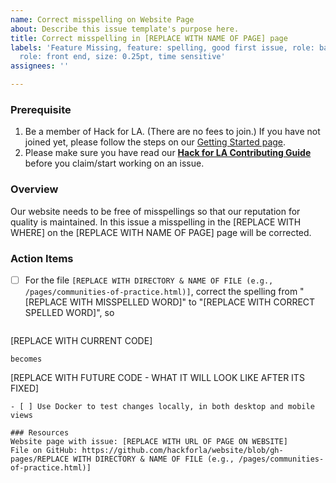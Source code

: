 ```yaml
---
name: Correct misspelling on Website Page
about: Describe this issue template's purpose here.
title: Correct misspelling in [REPLACE WITH NAME OF PAGE] page
labels: 'Feature Missing, feature: spelling, good first issue, role: back end/devOps,
  role: front end, size: 0.25pt, time sensitive'
assignees: ''

---
```


### Prerequisite
1. Be a member of Hack for LA. (There are no fees to join.) If you have not joined yet, please follow the steps on our [Getting Started page](https://www.hackforla.org/getting-started).
2. Please make sure you have read our **[Hack for LA Contributing Guide](https://github.com/hackforla/website/blob/gh-pages/CONTRIBUTING.md)** before you claim/start working on an issue.

### Overview
Our website needs to be free of misspellings so that our reputation for quality is maintained.  In this issue a misspelling in the [REPLACE WITH WHERE]  on the [REPLACE WITH NAME OF PAGE] page will be corrected.  

### Action Items
- [ ] For the file `[REPLACE WITH DIRECTORY & NAME OF FILE (e.g., /pages/communities-of-practice.html)]`, correct the spelling from "[REPLACE WITH MISSPELLED WORD]" to "[REPLACE WITH CORRECT SPELLED WORD]", so

  ```
 [REPLACE WITH CURRENT CODE]
  ```
  becomes
  ```
[REPLACE WITH FUTURE CODE - WHAT IT WILL LOOK LIKE AFTER ITS FIXED]
  ```
- [ ] Use Docker to test changes locally, in both desktop and mobile views

### Resources
Website page with issue: [REPLACE WITH URL OF PAGE ON WEBSITE]
File on GitHub: https://github.com/hackforla/website/blob/gh-pages/REPLACE WITH DIRECTORY & NAME OF FILE (e.g., /pages/communities-of-practice.html)]
